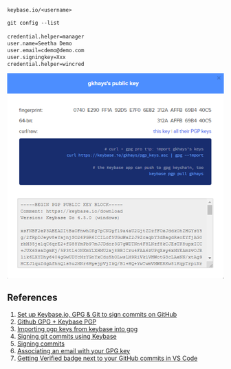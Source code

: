 ```
keybase.io/<username>
```

```
git config --list

credential.helper=manager
user.name=Seetha Demo
user.email=cdemo@demo.com
user.signingkey=Xxx
credential.helper=wincred
```

![Public Key](../images/keybase-pubkey.png)

## References

1. [Set up Keybase.io, GPG & Git to sign commits on GitHub](https://github.com/pstadler/keybase-gpg-github)
1. [Github GPG + Keybase PGP](https://ahmadnassri.com/blog/github-gpg-keybase-pgp/)
1. [Importing pgp keys from keybase into gpg](https://www.elliotblackburn.com/importing-pgp-keys-from-keybase-into-gpg/)
1. [Signing git commits using Keybase](https://meedamian.com/post/keybase-signed-github/#git)
1. [Signing commits](https://docs.github.com/en/github/authenticating-to-github/signing-commits)
1. [Associating an email with your GPG key](https://help.github.com/en/github/authenticating-to-github/associating-an-email-with-your-gpg-key)
1. [Getting Verified badge next to your GitHub commits in VS Code](https://evotec.xyz/getting-verified-badge-next-to-your-github-commits-in-vs-code/)
